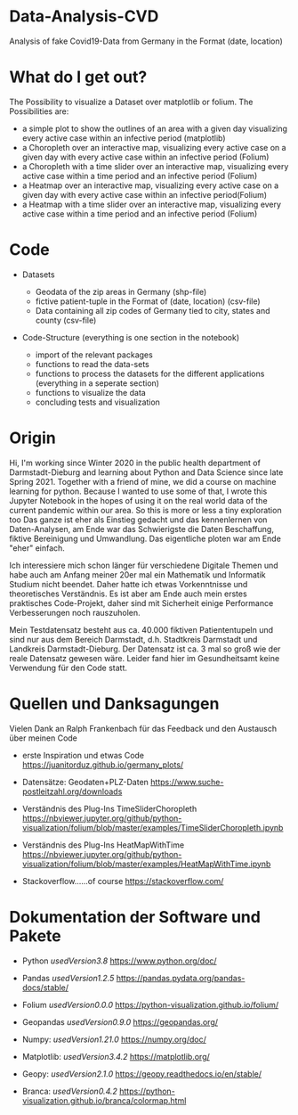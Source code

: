 # Data-Analysis-CVD
Analysis of fake Covid19-Data from Germany in the Format (date, location)

# What do I get out?
The Possibility to visualize a Dataset over matplotlib or folium.
The Possibilities are: 
  - a simple plot to show the outlines of an area with a given day visualizing every active case within an infective period (matplotlib)
  - a Choropleth over an interactive map, visualizing every active case on a given day with every active case within an infective period (Folium)
  - a Choropleth with a time slider over an interactive map, visualizing every active case within a time period and an infective period (Folium)
  - a Heatmap over an interactive map, visualizing every active case on a given day with every active case within an infective period(Folium)
  - a Heatmap with a time slider over an interactive map, visualizing every active case within a time period and an infective period (Folium)


# Code

- Datasets 
  + Geodata of the zip areas in Germany (shp-file)
  + fictive patient-tuple in the Format of (date, location) (csv-file)
  + Data containing all zip codes of Germany tied to city, states and county (csv-file)

- Code-Structure (everything is one section in the notebook)
  + import of the relevant packages
  + functions to read the data-sets
  + functions to process the datasets for the different applications (everything in a seperate section)
  + functions to visualize the data
  + concluding tests and visualization


# Origin

Hi, I'm working since Winter 2020 in the public health department of Darmstadt-Dieburg and learning about Python and Data Science since late Spring 2021. Together with a friend of mine, we did a course on machine learning for python. Because I wanted to use some of that, I wrote this Jupyter Notebook in the hopes of using it on the real world data of the current pandemic within our area. So this is more or less a tiny exploration too  Das ganze ist eher als Einstieg gedacht und das kennenlernen von Daten-Analysen, am Ende war das Schwierigste die Daten Beschaffung, fiktive Bereinigung und Umwandlung. Das eigentliche ploten war am Ende "eher" einfach.

Ich interessiere mich schon länger für verschiedene Digitale Themen und habe auch am Anfang meiner 20er mal ein Mathematik und Informatik Studium nicht beendet. Daher hatte ich etwas Vorkenntnisse und theoretisches Verständnis. Es ist aber am Ende auch mein erstes praktisches Code-Projekt, daher sind mit Sicherheit einige Performance Verbesserungen noch rauszuholen.

Mein Testdatensatz besteht aus ca. 40.000 fiktiven Patiententupeln und sind nur aus dem Bereich Darmstadt, d.h. Stadtkreis Darmstadt und Landkreis Darmstadt-Dieburg. Der Datensatz ist ca. 3 mal so groß wie der reale Datensatz gewesen wäre. Leider fand hier im Gesundheitsamt keine Verwendung für den Code statt.


# Quellen und Danksagungen

Vielen Dank an Ralph Frankenbach für das Feedback und den Austausch über meinen Code

- erste Inspiration und etwas Code
https://juanitorduz.github.io/germany_plots/

- Datensätze: Geodaten+PLZ-Daten
https://www.suche-postleitzahl.org/downloads

- Verständnis des Plug-Ins TimeSliderChoropleth
https://nbviewer.jupyter.org/github/python-visualization/folium/blob/master/examples/TimeSliderChoropleth.ipynb

- Verständnis des Plug-Ins HeatMapWithTime
https://nbviewer.jupyter.org/github/python-visualization/folium/blob/master/examples/HeatMapWithTime.ipynb

- Stackoverflow......of course
https://stackoverflow.com/


# Dokumentation der Software und Pakete

- Python *usedVersion3.8*
https://www.python.org/doc/

- Pandas *usedVersion1.2.5*
https://pandas.pydata.org/pandas-docs/stable/

- Folium *usedVersion0.0.0*
https://python-visualization.github.io/folium/

- Geopandas *usedVersion0.9.0*
https://geopandas.org/

- Numpy: *usedVersion1.21.0*
https://numpy.org/doc/

- Matplotlib: *usedVersion3.4.2*
https://matplotlib.org/

- Geopy: *usedVersion2.1.0*
https://geopy.readthedocs.io/en/stable/

- Branca: *usedVersion0.4.2*
https://python-visualization.github.io/branca/colormap.html
